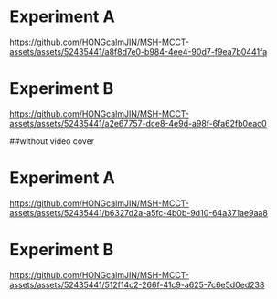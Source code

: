 # Experiment A



https://github.com/HONGcalmJIN/MSH-MCCT-assets/assets/52435441/a8f8d7e0-b984-4ee4-90d7-f9ea7b0441fa



# Experiment B



https://github.com/HONGcalmJIN/MSH-MCCT-assets/assets/52435441/a2e67757-dce8-4e9d-a98f-6fa62fb0eac0


##without video cover
# Experiment A

https://github.com/HONGcalmJIN/MSH-MCCT-assets/assets/52435441/b6327d2a-a5fc-4b0b-9d10-64a371ae9aa8

# Experiment B

https://github.com/HONGcalmJIN/MSH-MCCT-assets/assets/52435441/512f14c2-266f-41c9-a625-7c6e5d0ed238


